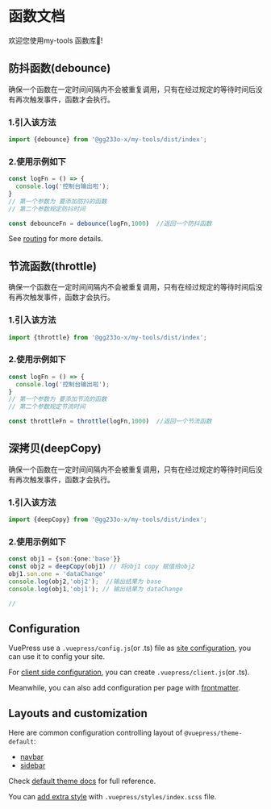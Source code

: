 # 函数文档

欢迎您使用my-tools 函数库:tada:!

## 防抖函数(debounce)

确保一个函数在一定时间间隔内不会被重复调用，只有在经过规定的等待时间后没有再次触发事件，函数才会执行。

### 1.引入该方法
```ts title="App.vue"
import {debounce} from '@gg233o-x/my-tools/dist/index';
```

### 2.使用示例如下
```ts title="App.vue"
const logFn = () => {
  console.log('控制台输出啦');
}
// 第一个参数为 要添加防抖的函数
// 第二个参数规定防抖时间

const debounceFn = debounce(logFn,1000)  //返回一个防抖函数
```

See [routing][] for more details.

## 节流函数(throttle)

确保一个函数在一定时间间隔内不会被重复调用，只有在经过规定的等待时间后没有再次触发事件，函数才会执行。

### 1.引入该方法
```ts title="App.vue"
import {throttle} from '@gg233o-x/my-tools/dist/index';
```

### 2.使用示例如下
```ts title="App.vue"
const logFn = () => {
  console.log('控制台输出啦');
}
// 第一个参数为 要添加节流的函数
// 第二个参数规定节流时间

const throttleFn = throttle(logFn,1000)  //返回一个节流函数
```

## 深拷贝(deepCopy)

确保一个函数在一定时间间隔内不会被重复调用，只有在经过规定的等待时间后没有再次触发事件，函数才会执行。

### 1.引入该方法
```ts title="App.vue"
import {deepCopy} from '@gg233o-x/my-tools/dist/index';
```

### 2.使用示例如下
```ts title="App.vue"
const obj1 = {son:{one:'base'}}
const obj2 = deepCopy(obj1) // 将obj1 copy 赋值给obj2
obj1.son.one = 'dataChange'
console.log(obj2,'obj2');  //输出结果为 base
console.log(obj1,'obj1'); // 输出结果为 dataChange

//
```
## Configuration

VuePress use a `.vuepress/config.js`(or .ts) file as [site configuration][config], you can use it to config your site.

For [client side configuration][client-config], you can create `.vuepress/client.js`(or .ts).

Meanwhile, you can also add configuration per page with [frontmatter][].

## Layouts and customization

Here are common configuration controlling layout of `@vuepress/theme-default`:

- [navbar][]
- [sidebar][]

Check [default theme docs][default-theme] for full reference.

You can [add extra style][style] with `.vuepress/styles/index.scss` file.

[routing]: https://vuejs.press/guide/page.html#routing
[content]: https://vuejs.press/guide/page.html#content
[synatex-extensions]: https://vuejs.press/guide/markdown.html#syntax-extensions
[vue-feature]: https://vuejs.press/guide/markdown.html#using-vue-in-markdown
[config]: https://vuejs.press/guide/configuration.html#client-config-file
[client-config]: https://vuejs.press/guide/configuration.html#client-config-file
[frontmatter]: https://vuejs.press/guide/page.html#frontmatter
[navbar]: https://vuejs.press/reference/default-theme/config.html#navbar
[sidebar]: https://vuejs.press/reference/default-theme/config.html#sidebar
[default-theme]: https://vuejs.press/reference/default-theme/
[style]: https://vuejs.press/reference/default-theme/styles.html#style-file
